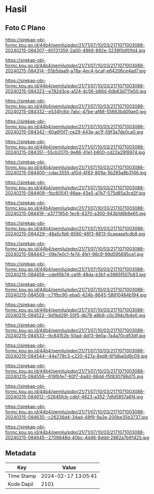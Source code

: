 # Hasil

## Foto C Plano

https://sirekap-obj-formc.kpu.go.id/44b4/pemilu/pdpr/21/71/07/10/03/2171071003088-20240215-084307--60131359-2a00-4968-892e-3239f0df0fd4.jpg

https://sirekap-obj-formc.kpu.go.id/44b4/pemilu/pdpr/21/71/07/10/03/2171071003088-20240215-084314--55b5daa9-a78a-4ec4-bcaf-e64206ce4ad7.jpg

https://sirekap-obj-formc.kpu.go.id/44b4/pemilu/pdpr/21/71/07/10/03/2171071003088-20240215-084323--e782d3ce-a124-4c56-b88d-6db63d711e50.jpg

https://sirekap-obj-formc.kpu.go.id/44b4/pemilu/pdpr/21/71/07/10/03/2171071003088-20240215-084332--e534fc8d-7abc-47be-af88-55663bd09ae0.jpg

https://sirekap-obj-formc.kpu.go.id/44b4/pemilu/pdpr/21/71/07/10/03/2171071003088-20240215-084342--60a6f0f7-ce29-443e-ac1f-59f3a7de0ca0.jpg

https://sirekap-obj-formc.kpu.go.id/44b4/pemilu/pdpr/21/71/07/10/03/2171071003088-20240215-084351--55cb2070-9e86-41e1-b600-cd22a28f8974.jpg

https://sirekap-obj-formc.kpu.go.id/44b4/pemilu/pdpr/21/71/07/10/03/2171071003088-20240215-084400--cdac3555-a10d-4f83-809a-5b265a8b3146.jpg

https://sirekap-obj-formc.kpu.go.id/44b4/pemilu/pdpr/21/71/07/10/03/2171071003088-20240215-084409--fbc60541-88ae-43e5-a7b7-575d85a3cd2f.jpg

https://sirekap-obj-formc.kpu.go.id/44b4/pemilu/pdpr/21/71/07/10/03/2171071003088-20240215-084419--a3771954-1ec6-4370-a300-943b1d6b6e65.jpg

https://sirekap-obj-formc.kpu.go.id/44b4/pemilu/pdpr/21/71/07/10/03/2171071003088-20240215-084429--48a5cfb6-8560-46f3-8813-6caeaaefcdb8.jpg

https://sirekap-obj-formc.kpu.go.id/44b4/pemilu/pdpr/21/71/07/10/03/2171071003088-20240215-084443--09e7e0c1-fe7d-4fe1-98c9-99d595695ce1.jpg

https://sirekap-obj-formc.kpu.go.id/44b4/pemilu/pdpr/21/71/07/10/03/2171071003088-20240215-084458--cde95b74-cef6-48da-b3b1-e3865f507b83.jpg

https://sirekap-obj-formc.kpu.go.id/44b4/pemilu/pdpr/21/71/07/10/03/2171071003088-20240215-084508--c71fbc90-eba0-424b-8645-58910484b194.jpg

https://sirekap-obj-formc.kpu.go.id/44b4/pemilu/pdpr/21/71/07/10/03/2171071003088-20240215-084522--9d1bd26f-55f5-4b79-a8b9-c0c394cfb4e0.jpg

https://sirekap-obj-formc.kpu.go.id/44b4/pemilu/pdpr/21/71/07/10/03/2171071003088-20240215-084533--9c84152b-50ad-4d13-9e0a-7a4a70cd53df.jpg

https://sirekap-obj-formc.kpu.go.id/44b4/pemilu/pdpr/21/71/07/10/03/2171071003088-20240215-084544--44e778c3-c220-427a-8ed8-6f1dba0d9c09.jpg

https://sirekap-obj-formc.kpu.go.id/44b4/pemilu/pdpr/21/71/07/10/03/2171071003088-20240215-084559--619fb1e7-60f7-4a40-86d4-f5f830798d75.jpg

https://sirekap-obj-formc.kpu.go.id/44b4/pemilu/pdpr/21/71/07/10/03/2171071003088-20240215-084612--02645fcb-cdb1-4623-a352-7dfd5857a6f4.jpg

https://sirekap-obj-formc.kpu.go.id/44b4/pemilu/pdpr/21/71/07/10/03/2171071003088-20240215-084635--c26236d4-34ad-48f9-9a2e-200be35b3737.jpg

https://sirekap-obj-formc.kpu.go.id/44b4/pemilu/pdpr/21/71/07/10/03/2171071003088-20240215-084645--2709848d-40bc-4d46-8ddd-2882a7b91425.jpg


## Metadata

| Key        | Value               |
| ---------- | ------------------- |
| Time Stamp | 2024-02-17 13:05:41 |
| Kode Dapil | 2101                |



